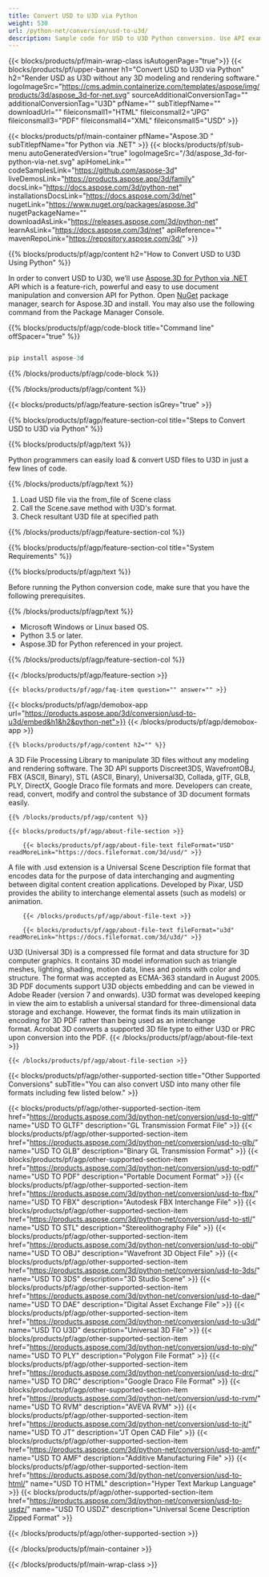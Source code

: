 ```yaml
---
title: Convert USD to U3D via Python 
weight: 530
url: /python-net/conversion/usd-to-u3d/ 
description: Sample code for USD to U3D Python conversion. Use API example code for batch USD files to U3D conversion within VB.NET, Asp.NET or any .NET based application.
---
```


{{< blocks/products/pf/main-wrap-class isAutogenPage="true">}}
{{< blocks/products/pf/upper-banner h1="Convert USD to U3D via Python" h2="Render USD as U3D without any 3D modeling and rendering software." logoImageSrc="https://cms.admin.containerize.com/templates/aspose/img/products/3d/aspose_3d-for-net.svg" sourceAdditionalConversionTag="" additionalConversionTag="U3D" pfName="" subTitlepfName="" downloadUrl="" fileiconsmall1="HTML" fileiconsmall2="JPG" fileiconsmall3="PDF" fileiconsmall4="XML" fileiconsmall5="USD" >}}

{{< blocks/products/pf/main-container pfName="Aspose.3D " subTitlepfName="for Python via .NET" >}}
{{< blocks/products/pf/sub-menu autoGeneratedVersion="true" logoImageSrc="/3d/aspose_3d-for-python-via-net.svg" apiHomeLink="" codeSamplesLink="https://github.com/aspose-3d" liveDemosLink="https://products.aspose.app/3d/family" docsLink="https://docs.aspose.com/3d/python-net" installationsDocsLink="https://docs.aspose.com/3d/net" nugetLink="https://www.nuget.org/packages/aspose.3d" nugetPackageName="" downloadAsLink="https://releases.aspose.com/3d/python-net" learnAsLink="https://docs.aspose.com/3d/net" apiReference="" mavenRepoLink="https://repository.aspose.com/3d/" >}}

{{% blocks/products/pf/agp/content h2="How to Convert USD to U3D Using Python" %}}

 In order to convert USD to U3D, we’ll use
 [Aspose.3D for Python via .NET](https://products.aspose.com/3d/python-net) 
 API which is a feature-rich, powerful and easy to use document manipulation and conversion API for Python. Open
 [NuGet](https://www.nuget.org/packages/aspose.3d) 
 package manager, search for
 Aspose.3D 
 and install. You may also use the following command from the Package Manager Console.

{{% blocks/products/pf/agp/code-block title="Command line" offSpacer="true" %}}

```cs

pip install aspose-3d

```

{{% /blocks/products/pf/agp/code-block %}}

{{% /blocks/products/pf/agp/content %}}

{{< blocks/products/pf/agp/feature-section isGrey="true" >}}

{{% blocks/products/pf/agp/feature-section-col title="Steps to Convert USD to U3D via Python" %}}

{{% blocks/products/pf/agp/text %}}

 Python programmers can easily load & convert USD files to U3D in just a few lines of code.

{{% /blocks/products/pf/agp/text %}}

1.  Load USD file via the from_file of Scene class
1.  Call the Scene.save method with U3D's format.
1.  Check resultant U3D file at specified path

{{% /blocks/products/pf/agp/feature-section-col %}}

{{% blocks/products/pf/agp/feature-section-col title="System Requirements" %}}

{{% blocks/products/pf/agp/text %}}

 Before running the Python conversion code, make sure that you have the following prerequisites.

{{% /blocks/products/pf/agp/text %}}

-  Microsoft Windows or Linux based OS.
-  Python 3.5 or later.
-  Aspose.3D for Python referenced in your project.

{{% /blocks/products/pf/agp/feature-section-col %}}

{{< /blocks/products/pf/agp/feature-section >}}

    {{< blocks/products/pf/agp/faq-item question="" answer="" >}}

{{< blocks/products/pf/agp/demobox-app url="https://products.aspose.app/3d/conversion/usd-to-u3d/embed&h1&h2&python-net">}}
{{< /blocks/products/pf/agp/demobox-app >}}
 
<!-- aboutfile Starts -->


    {{% blocks/products/pf/agp/content h2="" %}}

 A 3D File Processing Library to manipulate 3D files without any modeling and rendering software. The 3D API supports Discreet3DS, WavefrontOBJ, FBX (ASCII, Binary), STL (ASCII, Binary), Universal3D, Collada, glTF, GLB, PLY, DirectX, Google Draco file formats and more. Developers can create, read, convert, modify and control the substance of 3D document formats easily.



    {{% /blocks/products/pf/agp/content %}}

    {{< blocks/products/pf/agp/about-file-section >}}

        {{< blocks/products/pf/agp/about-file-text fileFormat="USD" readMoreLink="https://docs.fileformat.com/3d/usd/" >}}
A file with .usd extension is a Universal Scene Description file format that encodes data for the purpose of data interchanging and augmenting between digital content creation applications. Developed by Pixar, USD provides the ability to interchange elemental assets (such as models) or animation.

        {{< /blocks/products/pf/agp/about-file-text >}}

        {{< blocks/products/pf/agp/about-file-text fileFormat="u3d" readMoreLink="https://docs.fileformat.com/3d/u3d/" >}}
U3D (Universal 3D) is a compressed file format and data structure for 3D computer graphics. It contains 3D model information such as triangle meshes, lighting, shading, motion data, lines and points with color and structure. The format was accepted as ECMA-363 standard in August 2005. 3D PDF documents support U3D objects embedding and can be viewed in Adobe Reader (version 7 and onwards). U3D format was developed keeping in view the aim to establish a universal standard for three-dimensional data storage and exchange. However, the format finds its main utilization in encoding for 3D PDF rather than being used as an interchange format. Acrobat 3D converts a supported 3D file type to either U3D or PRC upon conversion into the PDF.
        {{< /blocks/products/pf/agp/about-file-text >}}

    {{< /blocks/products/pf/agp/about-file-section >}}



<!-- aboutfile Ends -->

{{< blocks/products/pf/agp/other-supported-section title="Other Supported Conversions" subTitle="You can also convert USD into many other file formats including few listed below." >}}

{{< blocks/products/pf/agp/other-supported-section-item href="https://products.aspose.com/3d/python-net/conversion/usd-to-gltf/" name="USD TO GLTF" description="GL Transmission Format File" >}}
{{< blocks/products/pf/agp/other-supported-section-item href="https://products.aspose.com/3d/python-net/conversion/usd-to-glb/" name="USD TO GLB" description="Binary GL Transmission Format" >}}
{{< blocks/products/pf/agp/other-supported-section-item href="https://products.aspose.com/3d/python-net/conversion/usd-to-pdf/" name="USD TO PDF" description="Portable Document Format" >}}
{{< blocks/products/pf/agp/other-supported-section-item href="https://products.aspose.com/3d/python-net/conversion/usd-to-fbx/" name="USD TO FBX" description="Autodesk FBX Interchange File" >}}
{{< blocks/products/pf/agp/other-supported-section-item href="https://products.aspose.com/3d/python-net/conversion/usd-to-stl/" name="USD TO STL" description="Stereolithography File" >}}
{{< blocks/products/pf/agp/other-supported-section-item href="https://products.aspose.com/3d/python-net/conversion/usd-to-obj/" name="USD TO OBJ" description="Wavefront 3D Object File" >}}
{{< blocks/products/pf/agp/other-supported-section-item href="https://products.aspose.com/3d/python-net/conversion/usd-to-3ds/" name="USD TO 3DS" description="3D Studio Scene" >}}
{{< blocks/products/pf/agp/other-supported-section-item href="https://products.aspose.com/3d/python-net/conversion/usd-to-dae/" name="USD TO DAE" description="Digital Asset Exchange File" >}}
{{< blocks/products/pf/agp/other-supported-section-item href="https://products.aspose.com/3d/python-net/conversion/usd-to-u3d/" name="USD TO U3D" description="Universal 3D File" >}}
{{< blocks/products/pf/agp/other-supported-section-item href="https://products.aspose.com/3d/python-net/conversion/usd-to-ply/" name="USD TO PLY" description="Polygon File Format" >}}
{{< blocks/products/pf/agp/other-supported-section-item href="https://products.aspose.com/3d/python-net/conversion/usd-to-drc/" name="USD TO DRC" description="Google Draco File Format" >}}
{{< blocks/products/pf/agp/other-supported-section-item href="https://products.aspose.com/3d/python-net/conversion/usd-to-rvm/" name="USD TO RVM" description="AVEVA RVM" >}}
{{< blocks/products/pf/agp/other-supported-section-item href="https://products.aspose.com/3d/python-net/conversion/usd-to-jt/" name="USD TO JT" description="JT Open CAD File" >}}
{{< blocks/products/pf/agp/other-supported-section-item href="https://products.aspose.com/3d/python-net/conversion/usd-to-amf/" name="USD TO AMF" description="Additive Manufacturing File" >}}
{{< blocks/products/pf/agp/other-supported-section-item href="https://products.aspose.com/3d/python-net/conversion/usd-to-html/" name="USD TO HTML" description="Hyper Text Markup Language" >}}
{{< blocks/products/pf/agp/other-supported-section-item href="https://products.aspose.com/3d/python-net/conversion/usd-to-usdz/" name="USD TO USDZ" description="Universal Scene Description Zipped Format" >}}

{{< /blocks/products/pf/agp/other-supported-section >}}

{{< /blocks/products/pf/main-container >}}
    
{{< /blocks/products/pf/main-wrap-class >}}
